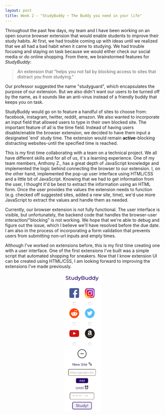 ```yaml
---
layout: post
title: Week 2 - "StudyBuddy ~ The Buddy you need in your life"
---
```


Throughout the past few days, my team and I have been working on an open source browser extension that would enable students to improve their study habits. At first, we had trouble coming up with ideas until we realized that we all had a bad habit when it came to studying. We had trouble focusing and staying on task because we would either check our social media or do online shopping. From there, we brainstormed features for *StudyBuddy*: 
> An extension that "helps you not fail by blocking access to sites that distract you from studying."

Our professor suggested the name "studyguard", which encapsulates the purpose of our extension. But we also didn't want our users to be turned off by the name, as it sounds like an anti-virus instead of a friendly buddy that keeps you on task. 

StudyBuddy would go on to feature a handful of sites to choose from: facebook, instagram, twitter, reddit, amazon. We also wanted to incorporate an input field that allowed users to type in their own blocked site. The important feature of all is the time field. Instead of having users disable/enable the browser extension, we decided to have them input a designated 'end' study time. The extension would remain **active**-blocking distracting websites-until the specified time is reached.

This is my first time collaborating with a team on a technical project. We all have different skills and for all of us, it's a learning experience. One of my team members, Anthony Z., has a great depth of JavaScript knowledge and implemented the logic behind connecting the browser to our extension. I, on the other hand, implemented the pop-up user interface using HTML/CSS and a little bit of JavaScript. Knowing that we had to get information from the user, I thought it'd be best to extract the information using an HTML form. Once the user provides the values the extension needs to function (e.g. checked off suggested sites, added a new site, time), we'd use more JavaScript to extract the values and handle them as needed.

Currently, our browser extension is not fully functional. The user interface is visible, but unfortunately, the backend code that handles the browser-user interaction/"blocking" is not working. We hope that we're able to debug and figure out the issue, which I believe we'll have resolved before the due date. I am also in the process of incorporating a form validation that prevents users from submitting non-url inputs and empty times.

Although I've worked on extensions before, this is my first time creating one with a user interface. One of the first extensions I've built was a simple script that automated shopping for sneakers. Now that I know extension UI can be created using HTML/CSS, I am looking forward to improving the extensions I've made previously.

<p align="center">
<img src="studybuddy.png" width="120">
</p>
